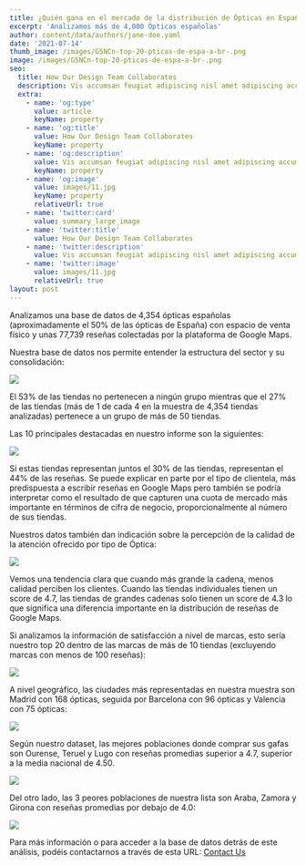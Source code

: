 ```yaml
---
title: ¿Quién gana en el mercado de la distribución de Ópticas en España?
excerpt: 'Analizamos más de 4,000 Ópticas españolas'
author: content/data/authors/jane-doe.yaml
date: '2021-07-14'
thumb_image: /images/G5NCn-top-20-pticas-de-espa-a-br-.png
image: /images/G5NCn-top-20-pticas-de-espa-a-br-.png
seo:
  title: How Our Design Team Collaborates
  description: Vis accumsan feugiat adipiscing nisl amet adipiscing accumsan.
  extra:
    - name: 'og:type'
      value: article
      keyName: property
    - name: 'og:title'
      value: How Our Design Team Collaborates
      keyName: property
    - name: 'og:description'
      value: Vis accumsan feugiat adipiscing nisl amet adipiscing accumsan.
      keyName: property
    - name: 'og:image'
      value: images/11.jpg
      keyName: property
      relativeUrl: true
    - name: 'twitter:card'
      value: summary_large_image
    - name: 'twitter:title'
      value: How Our Design Team Collaborates
    - name: 'twitter:description'
      value: Vis accumsan feugiat adipiscing nisl amet adipiscing accumsan.
    - name: 'twitter:image'
      value: images/11.jpg
      relativeUrl: true
layout: post
---
```

Analizamos una base de datos de 4,354 ópticas españolas (aproximadamente el 50% de las ópticas de España) con espacio de venta físico y unas 77,739 reseñas colectadas por la plataforma de Google Maps.

Nuestra base de datos nos permite entender la estructura del sector y su consolidación:

![](https://lh4.googleusercontent.com/gPNSZ6nK7Tl8gcsbP9pkF68Aog-Y6\_sYfS8jhbYA75gNoi6qWslYZU0o4LnGbYxKxc31cyKNiXsBQlUo8sTKN7S-qll0FUApFMR9lqo1hhjrUBk-fHXxdar01cht1KGtB3k84lIJ)

El 53% de las tiendas no pertenecen a ningún grupo mientras que el 27% de las tiendas (más de 1 de cada 4 en la muestra de 4,354 tiendas analizadas) pertenece a un grupo de más de 50 tiendas.

Las 10 principales destacadas en nuestro informe son la siguientes:

![](https://lh6.googleusercontent.com/Wf5ZhnzoYug8W7ifMj5UIRwwGTSnkp6ll8LSe5JYtW_VLQRmm-s5q3sB0rirglZpbEH55FoC490cz-O4gCBrF1pXsgXOCVbyiHO0IB7JAHMO50wrTSw9UIkzTiCrs8TG0BR44sy8)

Si estas tiendas representan juntos el 30% de las tiendas, representan el 44% de las reseñas. Se puede explicar en parte por el tipo de clientela, más predispuesta a escribir reseñas en Google Maps pero también se podría interpretar como el resultado de que capturen una cuota de mercado más importante en términos de cifra de negocio, proporcionalmente al número de sus tiendas.

Nuestros datos también dan indicación sobre la percepción de la calidad de la atención ofrecido por tipo de Óptica:

![](https://lh5.googleusercontent.com/9ToIoa9M9yJK5cjKRgU057LhavhqDQkSsSAAyImMFToRnrH5MCeOjNtqVqnABwiL3Tmt16JwiPkRBiwWwWMEyHt1MaMeDclikYu-zmAVveBEm3zR2gxLYMC8IvpofNJNglaYxYAI)

Vemos una tendencia clara que cuando más grande la cadena, menos calidad perciben los clientes. Cuando las tiendas individuales tienen un score de 4.7, las tiendas de grandes cadenas solo tienen un score de 4.3 lo que significa una diferencia importante en la distribución de reseñas de Google Maps.

Si analizamos la información de satisfacción a nivel de marcas, esto sería nuestro top 20 dentro de las marcas de más de 10 tiendas (excluyendo marcas con menos de 100 reseñas):

![](https://lh3.googleusercontent.com/S31RU93T2OjvId8cV3s9xIzwhrrVqWuVWJB9SI_Ccty0QvoTOSnASxhxxuW2nhUD7oYgQkpUp5Y03FC6vw0kId6QAM9F2wYyL9LW9jaTqLSk4kY3wdz_klfg7pMoJB15Iq1-ycde)

A nivel geográfico, las ciudades más representadas en nuestra muestra son Madrid con 168 ópticas, seguida por Barcelona con 96 ópticas y Valencia con 75 ópticas:

![](https://lh5.googleusercontent.com/InUvP8YTAX1c8w1bUJ5lFdfEpKV337pwD-WB9vqm3aneLpVqY9uuJMm0yuMf7UfAhVuXcv67e9vzQsGZsTFW9w6SoFYvdRsCEsLHLlvjYVNAuQqg6ec9EdaMuwGzpT1TrKqTyKl2)

Según nuestro dataset, las mejores poblaciones donde comprar sus gafas son Ourense, Teruel y Lugo con reseñas promedias superior a 4.7, superior a la media nacional de 4.50.

![](https://lh3.googleusercontent.com/pIxu4j5NaPxBBXdJC3r3U8jDK2ua1yXvKeRXCpRkNnW4mpkeWL9iveNII5s3KI_TgD1I9iH6FxGIsoZEthfYvSOEpnidoyikc9jwyZLYa5S_HCY66FsvqxzqklP-FXrflqecFKTG)

Del otro lado, las 3 peores poblaciones de nuestra lista son Araba, Zamora y Girona con reseñas promedias por debajo de 4.0:

![](https://lh5.googleusercontent.com/9zQEIijX2sE3o0ogHGDkeJFJBck-9n3wFplzuYs0l1XKpg93Q3uTuw2hoy3cYEaI73-qm4K0legiYWayHDuryZrMuM-z5kXd4\_TBuNrRSuZSAGLo8b\_4VOAX7IzSCvEU1ory--B\_)



Para más información o para acceder a la base de datos detrás de este análisis, podéis contactarnos a través de esta URL: [Contact Us](https://pie2re.typeform.com/to/bqJ0ieF7)
